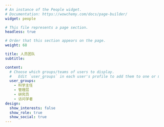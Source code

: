 ```yaml
---
# An instance of the People widget.
# Documentation: https://wowchemy.com/docs/page-builder/
widget: people

# This file represents a page section.
headless: true

# Order that this section appears on the page.
weight: 68

title: 人员团队
subtitle:

content:
  # Choose which groups/teams of users to display.
  #   Edit `user_groups` in each user's profile to add them to one or more of these groups.
  user_groups:
    - 科学主任
    - 管理层
    - 研究员
    - 访问学者
design:
  show_interests: false
  show_role: true
  show_social: true
---
```

